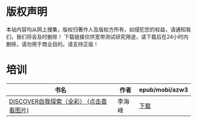 # 版权声明

本站内容均从网上搜集，版权归著作人及版权方所有，如侵犯您的权益，请通知我们，我们将会及时删除！ 下载链接仅供宽带测试研究用途，请下载后在24小时内删除，请勿用于商业目的。请支持正版！

# 培训

| 书名 | 作者 | epub/mobi/azw3 |
| --- | --- | --- |
| [DISCOVER自我探索（全彩） (点击查看图片)](https://www.dushupai.com/attachment/2024/06/03/2bd068ac02fdb305.jpg) | 李海峰 | [下载](https://url89.ctfile.com/f/31084289-1357017607-237846?p=8866) |
